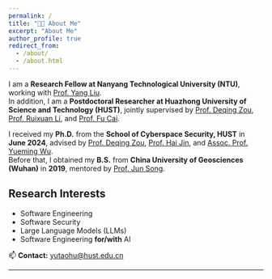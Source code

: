 ```yaml
---
permalink: /
title: "🙌🏼 About Me"
excerpt: "About Me"
author_profile: true
redirect_from:
  - /about/
  - /about.html
---
```


I am a **Research Fellow at Nanyang Technological University (NTU)**, working with [Prof. Yang Liu](https://personal.ntu.edu.sg/yangliu/).  
In addition, I am a **Postdoctoral Researcher at Huazhong University of Science and Technology (HUST)**, jointly supervised by [Prof. Deqing Zou](http://faculty.hust.edu.cn/zoudeqing/zh_CN/index.htm), [Prof. Ruixuan Li](https://idc.hust.edu.cn/rxli/chinese/index.htm), and [Prof. Fu Cai](http://faculty.hust.edu.cn/fucai/zh_CN/more/1623241/jsjjgd/index.htm).

I received my **Ph.D.** from the **School of Cyberspace Security, HUST** in **June 2024**, advised by [Prof. Deqing Zou](http://faculty.hust.edu.cn/zoudeqing/zh_CN/index.htm), [Prof. Hai Jin](https://scholar.google.com/citations?user=o02W0aEAAAAJ&hl=en), and [Assoc. Prof. Yueming Wu](https://wu-yueming.github.io/).  
Before that, I obtained my **B.S.** from **China University of Geosciences (Wuhan)** in **2019**, mentored by [Prof. Jun Song](https://grzy.cug.edu.cn/songjun/zh_CN/index.htm).

## Research Interests
- Software Engineering  
- Software Security  
- Large Language Models (LLMs)  
- Software Engineering **for/with** AI  

📫 **Contact:** yutaohu@hust.edu.cn

---
